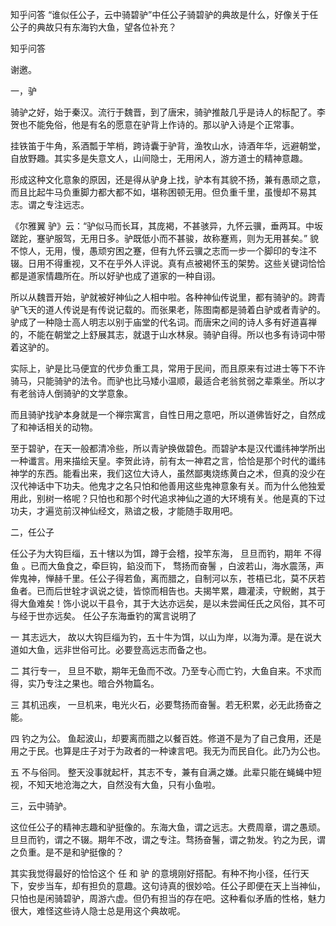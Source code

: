  
 知乎问答 “谁似任公子，云中骑碧驴”中任公子骑碧驴的典故是什么，好像关于任公子的典故只有东海钓大鱼，望各位补充？ 
 
 
 
 
 
 知乎问答 
 
 

 

 谢邀。

 

 一，驴 

 

 骑驴之好，始于秦汉。流行于魏晋，到了唐宋，骑驴推敲几乎是诗人的标配了。李贺也不能免俗，他是有名的愿意在驴背上作诗的。那以驴入诗是个正常事。

 

 挂铁笛于牛角，系酒瓢于竿梢，跨诗囊于驴背，渔牧山水，诗酒年华，远避朝堂，自放野趣。其实多是失意文人，山间隐士，无用闲人，游方道士的精神意趣。

 

 形成这种文化意象的原因，还是得从驴身上找，驴本有其貌不扬，兼有愚顽之意，而且比起牛马负重脚力都大都不如，堪称困顿无用。但负重千里，虽慢却不易其志。谓之专注远志。

 《尔雅翼 驴》云：“驴似马而长耳，其庞褐，不甚骇异，九怀云骥，垂两耳。中坂蹉跎，蹇驴服驾，无用日多。驴既低小而不甚骏，故称蹇焉，则为无用甚矣。” 貌不惊人，无用，慢，愚顽穷困之蹇，但有九怀云骥之志而一步一个脚印的专注不辍。日用不得重视，又不在乎外人评说。真有点被褐怀玉的架势。这些关键词恰恰都是道家情趣所在。所以好驴也成了道家的一种自诩。

 

 所以从魏晋开始，驴就被好神仙之人相中啦。各种神仙传说里，都有骑驴的。跨青驴飞天的道人传说是有传说记载的。而张果老，陈图南都是骑着白驴或者青驴的。驴成了一种隐士高人明志以别于庙堂的代名词。而唐宋之间的诗人多有好道喜禅的，不能在朝堂之上舒展其志，就退于山水林泉。骑驴自得。所以也多有诗词中带着这驴的。

 

 实际上，驴是比马便宜的代步负重工具，常用于民间，而且原来有过进士等下不许骑马，只能骑驴的法令。而驴也比马矮小温顺，最适合老翁贫弱之辈乘坐。所以才有老翁诗人倒骑驴的文学意象。

 

 而且骑驴找驴本身就是一个禅宗寓言，自性日用之意吧，所以道佛皆好之，自然成了和神话相关的动物。

 

 至于碧驴，在天一般都清冷些，所以青驴换做碧色。而碧驴本是汉代谶纬神学所出一种谶言。用来描绘天皇。李贺此诗，前有太一神君之言，恰恰是那个时代的谶纬神学的东西。能看出来，我们这位大诗人，虽然鄙夷烧练黄白之术，但真的没少在汉代神话中下功夫。他鬼才之名只怕和他善用这些鬼神意象有关。而为什么他独爱用此，别树一格呢？只怕也和那个时代追求神仙之道的大环境有关。他是真的下过功夫，才遍览前汉神仙经文，熟谙之极，才能随手取用吧。

 

 二，任公子 

 

 任公子为大钩巨缁，五十犗以为饵，蹲于会稽，投竿东海， 旦旦而钓，期年 不得鱼 。已而大鱼食之，牵巨钩，錎没而下， 骛扬而奋鬐 ，白波若山，海水震荡，声侔鬼神，惮赫千里。任公子得若鱼，离而腊之，自制河以东，苍梧已北，莫不厌若鱼者。已而后世辁才讽说之徒，皆惊而相告也。夫揭竿累，趣灌渎，守鲵鲋，其于得大鱼难矣！饰小说以干县令，其于大达亦远矣，是以未尝闻任氏之风俗，其不可与经于世亦远矣。 任公子东海垂钓的寓言说明了

 

 一 其志远大， 故以大钩巨缁为钓，五十牛为饵，以山为岸，以海为潭。是在说大道如大鱼，远非世俗可比。必要登高远志而备之也。

 

 二 其行专一， 旦旦不歇，期年无鱼而不改。乃至专心而亡钓，大鱼自来。不求而得，实乃专注之果也。暗合外物篇名。

 

 三 其机迅疾， 一旦机来，电光火石，必要骛扬而奋鬐。若无积累，必无此扬奋之能。

 

 

 四 钓之为公。 鱼起波山，却要离而腊之以餐百姓。修道不是为了自己食用，还是用之于民。也算是庄子对于为政者的一种谏言吧。我无为而民自化。此乃为公也。

 

 五 不与俗同。 整天没事就起杆，其志不专，兼有自满之嫌。此辈只能在蝇蝇中短视，不知天地沧海之大，自然没有大鱼，只有小鱼啦。

 

 三，云中骑驴。 

 

 

 这位任公子的精神志趣和驴挺像的。东海大鱼，谓之远志。大费周章，谓之愚顽。旦旦而钓，谓之不辍。期年不改，谓之专注。骛扬奋鬐，谓之勃发。钓之为民，谓之负重。是不是和驴挺像的？

 

 其实我觉得最好的恰恰这个 任 和 驴 的意境刚好搭配。有种不拘小径，任行天下，安步当车，却有担负的意趣。这句诗真的很妙哈。任公子即便在天上当神仙，只怕也是闲骑碧驴，周游六虚。但仍有担当的存在吧。这种看似矛盾的性格，魅力很大，难怪这些诗人隐士总是用这个典故呢。

 

 

 